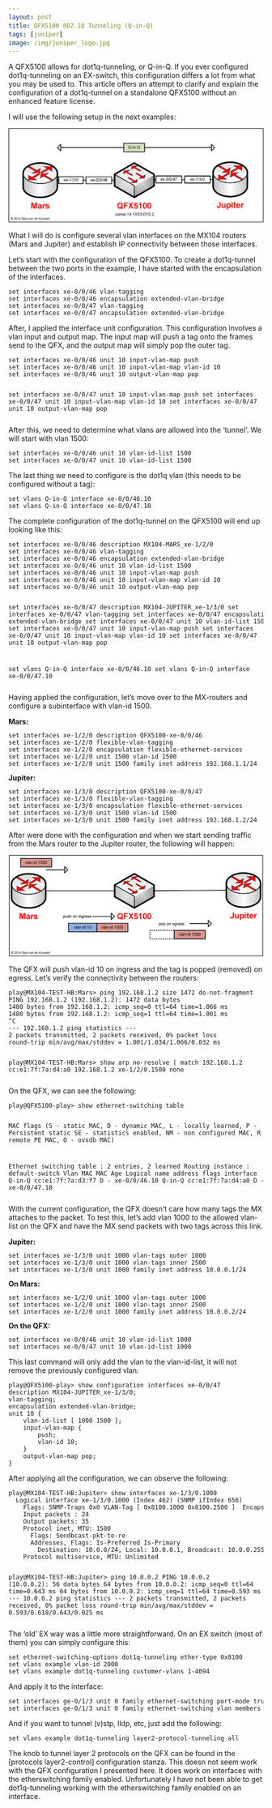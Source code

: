 ```yaml
---
layout: post
title: QFX5100 802.1Q Tunneling (Q-in-Q)
tags: [juniper]
image: /img/juniper_logo.jpg
---
```

<p>
    A QFX5100 allows for dot1q-tunneling, or Q-in-Q.
    If you ever configured dot1q-tunneling on an EX-switch, this configuration differs a lot from what you may be used to. 
    This article offers an attempt to clarify and explain the configuration of a dot1q-tunnel on a standalone QFX5100 without an enhanced feature license.
</p>
<p>
    I will use the following setup in the next examples:
</p>

![QFX Q in Q](/img/qfx_qinq_1.png "QFX Q in Q")    

<p>
    What I will do is configure several vlan interfaces on the MX104 routers (Mars and Jupiter) and establish IP connectivity between those interfaces.
</p>
<p>
    Let’s start with the configuration of the QFX5100.  
    To create a dot1q-tunnel between the two ports in the example, I have started with the encapsulation of the interfaces.
</p>
<pre style="font-size:12px">
set interfaces xe-0/0/46 vlan-tagging
set interfaces xe-0/0/46 encapsulation extended-vlan-bridge
set interfaces xe-0/0/47 vlan-tagging
set interfaces xe-0/0/47 encapsulation extended-vlan-bridge
</pre>  
<p>
    After, I applied the interface unit configuration. 
    This configuration involves a vlan input and output map. 
    The input map will push a tag onto the frames send to the QFX, and the output map will simply pop the outer tag. 
</p>
<pre style="font-size:12px">
set interfaces xe-0/0/46 unit 10 input-vlan-map push
set interfaces xe-0/0/46 unit 10 input-vlan-map vlan-id 10
set interfaces xe-0/0/46 unit 10 output-vlan-map pop

set interfaces xe-0/0/47 unit 10 input-vlan-map push
set interfaces xe-0/0/47 unit 10 input-vlan-map vlan-id 10
set interfaces xe-0/0/47 unit 10 output-vlan-map pop
</pre>                    
<p>
    After this, we need to determine what vlans are allowed into the ‘tunnel’. We will start with vlan 1500:
</p>
<pre style="font-size:12px">
set interfaces xe-0/0/46 unit 10 vlan-id-list 1500
set interfaces xe-0/0/47 unit 10 vlan-id-list 1500
</pre>     
<p>
    The last thing we need to configure is the dot1q vlan (this needs to be configured without a tag):
</p>
<pre style="font-size:12px">
set vlans Q-in-Q interface xe-0/0/46.10
set vlans Q-in-Q interface xe-0/0/47.10
</pre>                  
<p>
    The complete configuration of the dot1q-tunnel on the QFX5100 will end up looking like this:
</p>
<pre style="font-size:12px">
set interfaces xe-0/0/46 description MX104-MARS_xe-1/2/0
set interfaces xe-0/0/46 vlan-tagging
set interfaces xe-0/0/46 encapsulation extended-vlan-bridge
set interfaces xe-0/0/46 unit 10 vlan-id-list 1500
set interfaces xe-0/0/46 unit 10 input-vlan-map push
set interfaces xe-0/0/46 unit 10 input-vlan-map vlan-id 10
set interfaces xe-0/0/46 unit 10 output-vlan-map pop

set interfaces xe-0/0/47 description MX104-JUPITER_xe-1/3/0
set interfaces xe-0/0/47 vlan-tagging
set interfaces xe-0/0/47 encapsulation extended-vlan-bridge
set interfaces xe-0/0/47 unit 10 vlan-id-list 1500
set interfaces xe-0/0/47 unit 10 input-vlan-map push
set interfaces xe-0/0/47 unit 10 input-vlan-map vlan-id 10
set interfaces xe-0/0/47 unit 10 output-vlan-map pop

set vlans Q-in-Q interface xe-0/0/46.10
set vlans Q-in-Q interface xe-0/0/47.10
</pre>                  
<p>
    Having applied the configuration, let’s move over to the MX-routers and configure a subinterface with vlan-id 1500.
</p>

<b>
    Mars:
</b>
<pre style="font-size:12px">
set interfaces xe-1/2/0 description QFX5100-xe-0/0/46
set interfaces xe-1/2/0 flexible-vlan-tagging
set interfaces xe-1/2/0 encapsulation flexible-ethernet-services
set interfaces xe-1/2/0 unit 1500 vlan-id 1500
set interfaces xe-1/2/0 unit 1500 family inet address 192.168.1.1/24
</pre>  
<b>
    Jupiter:
</b>                
<pre style="font-size:12px">
set interfaces xe-1/3/0 description QFX5100-xe-0/0/47
set interfaces xe-1/3/0 flexible-vlan-tagging
set interfaces xe-1/3/0 encapsulation flexible-ethernet-services
set interfaces xe-1/3/0 unit 1500 vlan-id 1500
set interfaces xe-1/3/0 unit 1500 family inet address 192.168.1.2/24
</pre>     
<p>
    After were done with the configuration and when we start sending traffic from the Mars router to the Jupiter router, the following will happen:
</p>                                                                

![QFX Q in Q](/img/qfx_qinq_2.png "QFX Q in Q")   

<p>
    The QFX will push vlan-id 10 on ingress and the tag is popped (removed) on egress. Let’s verify the connectivity between the routers:
</p>                
<pre style="font-size:12px">
play@MX104-TEST-HB:Mars> ping 192.168.1.2 size 1472 do-not-fragment
PING 192.168.1.2 (192.168.1.2): 1472 data bytes
1480 bytes from 192.168.1.2: icmp_seq=0 ttl=64 time=1.066 ms
1480 bytes from 192.168.1.2: icmp_seq=1 ttl=64 time=1.001 ms
^C
--- 192.168.1.2 ping statistics ---
2 packets transmitted, 2 packets received, 0% packet loss
round-trip min/avg/max/stddev = 1.001/1.034/1.066/0.032 ms

play@MX104-TEST-HB:Mars> show arp no-resolve | match 192.168.1.2
cc:e1:7f:7a:d4:a0 192.168.1.2     xe-1/2/0.1500        none
</pre>   
<p>
    On the QFX, we can see the following:
</p>
<pre style="font-size:12px">
play@QFX5100-play> show ethernet-switching table

MAC flags (S - static MAC, D - dynamic MAC, L - locally learned, P - Persistent static
           SE - statistics enabled, NM - non configured MAC, R - remote PE MAC, O - ovsdb MAC)


Ethernet switching table : 2 entries, 2 learned
Routing instance : default-switch
    Vlan                MAC                 MAC         Age    Logical
    name                address             flags              interface
    Q-in-Q              cc:e1:7f:7a:d3:f7   D             -   xe-0/0/46.10
    Q-in-Q              cc:e1:7f:7a:d4:a0   D             -   xe-0/0/47.10
</pre> 
<p>
    With the current configuration, the QFX doesn’t care how many tags the MX attaches to the packet. 
    To test this, let’s add vlan 1000 to the allowed vlan-list on the QFX and have the MX send packets with two tags across this link.
</p>

<b>
    Jupiter:
</b>                                  
<pre style="font-size:12px">
set interfaces xe-1/3/0 unit 1000 vlan-tags outer 1000
set interfaces xe-1/3/0 unit 1000 vlan-tags inner 2500
set interfaces xe-1/3/0 unit 1000 family inet address 10.0.0.1/24
</pre>     
<b>
    On Mars:
</b>                                  
<pre style="font-size:12px">
set interfaces xe-1/2/0 unit 1000 vlan-tags outer 1000
set interfaces xe-1/2/0 unit 1000 vlan-tags inner 2500
set interfaces xe-1/2/0 unit 1000 family inet address 10.0.0.2/24
</pre> 
<b>
    On the QFX:
</b>                                  
<pre style="font-size:12px">
set interfaces xe-0/0/46 unit 10 vlan-id-list 1000
set interfaces xe-0/0/47 unit 10 vlan-id-list 1000
</pre>     
<p>
    This last command will only add the vlan to the vlan-id-list, it will not remove the previously configured vlan:
</p>
<pre style="font-size:12px">
play@QFX5100-play> show configuration interfaces xe-0/0/47
description MX104-JUPITER_xe-1/3/0;
vlan-tagging;
encapsulation extended-vlan-bridge;
unit 10 {
    vlan-id-list [ 1000 1500 ];
    input-vlan-map {
        push;
        vlan-id 10;
    }
    output-vlan-map pop;
}
</pre>     
<p>
    After applying all the configuration, we can observe the following:
</p>                
<pre style="font-size:12px">
play@MX104-TEST-HB:Jupiter> show interfaces xe-1/3/0.1000
  Logical interface xe-1/3/0.1000 (Index 462) (SNMP ifIndex 656)
    Flags: SNMP-Traps 0x0 VLAN-Tag [ 0x8100.1000 0x8100.2500 ]  Encapsulation: ENET2
    Input packets : 24
    Output packets: 35
    Protocol inet, MTU: 1500
      Flags: Sendbcast-pkt-to-re
      Addresses, Flags: Is-Preferred Is-Primary
        Destination: 10.0.0/24, Local: 10.0.0.1, Broadcast: 10.0.0.255
    Protocol multiservice, MTU: Unlimited

play@MX104-TEST-HB:Jupiter> ping 10.0.0.2
PING 10.0.0.2 (10.0.0.2): 56 data bytes
64 bytes from 10.0.0.2: icmp_seq=0 ttl=64 time=0.643 ms
64 bytes from 10.0.0.2: icmp_seq=1 ttl=64 time=0.593 ms
^C
--- 10.0.0.2 ping statistics ---
2 packets transmitted, 2 packets received, 0% packet loss
round-trip min/avg/max/stddev = 0.593/0.618/0.643/0.025 ms
</pre>                   
<p>
    The ‘old’ EX way was a little more straightforward. On an EX switch (most of them) you can simply configure this:
</p>
<pre style="font-size:12px">
set ethernet-switching-options dot1q-tunneling ether-type 0x8100
set vlans example vlan-id 2000
set vlans example dot1q-tunneling customer-vlans 1-4094
</pre>     
<p>
    And apply it to the interface:
</p>
<pre style="font-size:12px">
set interfaces ge-0/1/3 unit 0 family ethernet-switching port-mode trunk
set interfaces ge-0/1/3 unit 0 family ethernet-switching vlan members 2000
</pre>                 
<p>
    And if you want to tunnel (v)stp, lldp, etc, just add the following:
</p>
<pre style="font-size:12px">
set vlans example dot1q-tunneling layer2-protocol-tunneling all
</pre>                 
<p>
    The knob to tunnel layer 2 protocols on the QFX can be found in the [protocols layer2-control] configuration stanza. 
    This doesn not seem work with the QFX configuration I presented here.
    It does work on interfaces with the etherswitching family enabled. 
    Unfortunately I have not been able to get dot1q-tunneling working with the etherswitching family enabled on an interface.
</p>
